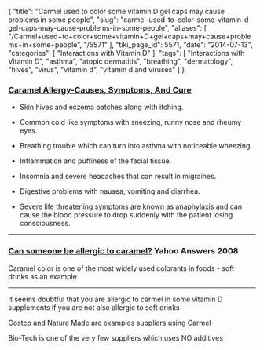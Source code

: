 {
    "title": "Carmel used to color some vitamin D gel caps may cause problems in some people",
    "slug": "carmel-used-to-color-some-vitamin-d-gel-caps-may-cause-problems-in-some-people",
    "aliases": [
        "/Carmel+used+to+color+some+vitamin+D+gel+caps+may+cause+problems+in+some+people",
        "/5571"
    ],
    "tiki_page_id": 5571,
    "date": "2014-07-13",
    "categories": [
        "Interactions with Vitamin D"
    ],
    "tags": [
        "Interactions with Vitamin D",
        "asthma",
        "atopic dermatitis",
        "breathing",
        "dermatology",
        "hives",
        "virus",
        "vitamin d",
        "vitamin d and viruses"
    ]
}


### [Caramel Allergy-Causes, Symptoms, And Cure](http://fawesome.ifood.tv/health/352051-caramel-allergy-causes-symptoms-and-cure)

* Skin hives and eczema patches along with itching.

* Common cold like symptoms with sneezing, runny nose and rheumy eyes.

* Breathing trouble which can turn into asthma with noticeable wheezing.

* Inflammation and puffiness of the facial tissue.

* Insomnia and severe headaches that can result in migraines.

* Digestive problems with nausea, vomiting and diarrhea.

* Severe life threatening symptoms are known as anaphylaxis and can cause the blood pressure to drop suddenly with the patient losing consciousness.

---

### [Can someone be allergic to caramel?](https://answers.yahoo.com/question/index?qid=20080812214114AA4Vw9n) Yahoo Answers 2008

Caramel color is one of the most widely used colorants in foods - soft drinks as an example

---

It seems doubtful that you are allergic to carmel in some vitamin D supplements if you are not also allergic to soft drinks

Costco and Nature Made are examples suppliers using Carmel

Bio-Tech is one of the very few suppliers which uses NO additives